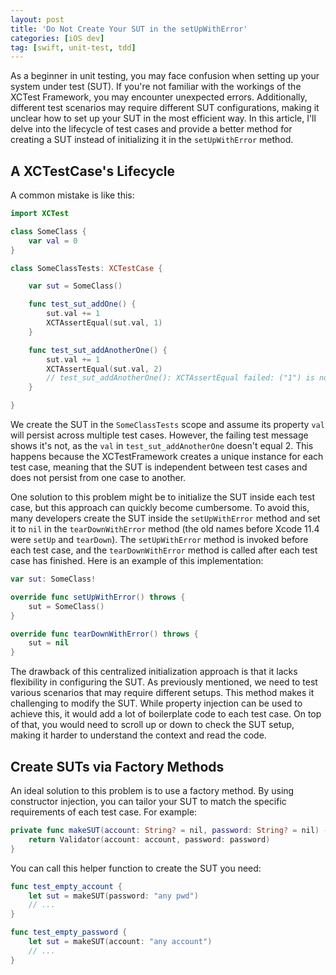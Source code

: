 ```yaml
---
layout: post
title: 'Do Not Create Your SUT in the setUpWithError'
categories: [iOS dev]
tag: [swift, unit-test, tdd]
---
```


As a beginner in unit testing, you may face confusion when setting up your system under test (SUT). If you're not familiar with the workings of the XCTest Framework, you may encounter unexpected errors. Additionally, different test scenarios may require different SUT configurations, making it unclear how to set up your SUT in the most efficient way. In this article, I'll delve into the lifecycle of test cases and provide a better method for creating a SUT instead of initializing it in the `setUpWithError` method.

## A XCTestCase's Lifecycle
A common mistake is like this: 

```swift
import XCTest

class SomeClass {
    var val = 0
}

class SomeClassTests: XCTestCase {

    var sut = SomeClass()

    func test_sut_addOne() {
        sut.val += 1
        XCTAssertEqual(sut.val, 1)
    }

    func test_sut_addAnotherOne() {
        sut.val += 1
        XCTAssertEqual(sut.val, 2) 
        // test_sut_addAnotherOne(): XCTAssertEqual failed: ("1") is not equal to ("2")
    }

}
```

We create the SUT in the `SomeClassTests` scope and assume its property `val` will persist across multiple test cases. However, the failing test message shows it's not, as the `val` in `test_sut_addAnotherOne` doesn't equal 2. This happens because the XCTestFramework creates a unique instance for each test case, meaning that the SUT is independent between test cases and does not persist from one case to another.

One solution to this problem might be to initialize the SUT inside each test case, but this approach can quickly become cumbersome. To avoid this, many developers create the SUT inside the `setUpWithError` method and set it to `nil` in the `tearDownWithError` method (the old names before Xcode 11.4 were `setUp` and `tearDown`). The `setUpWithError` method is invoked before each test case, and the `tearDownWithError` method is called after each test case has finished. Here is an example of this implementation:

```swift
var sut: SomeClass!

override func setUpWithError() throws {
    sut = SomeClass()
}

override func tearDownWithError() throws {
    sut = nil
}
```

The drawback of this centralized initialization approach is that it lacks flexibility in configuring the SUT. As previously mentioned, we need to test various scenarios that may require different setups. This method makes it challenging to modify the SUT. While property injection can be used to achieve this, it would add a lot of boilerplate code to each test case. On top of that, you would need to scroll up or down to check the SUT setup, making it harder to understand the context and read the code.

## Create SUTs via Factory Methods

An ideal solution to this problem is to use a factory method. By using constructor injection, you can tailor your SUT to match the specific requirements of each test case. For example:

```swift
private func makeSUT(account: String? = nil, password: String? = nil) -> Validator {
    return Validator(account: account, password: password)
}
```

You can call this helper function to create the SUT you need:

```swift
func test_empty_account {
    let sut = makeSUT(password: "any pwd")
    // ...
}

func test_empty_password {
    let sut = makeSUT(account: "any account")
    // ...
}
```